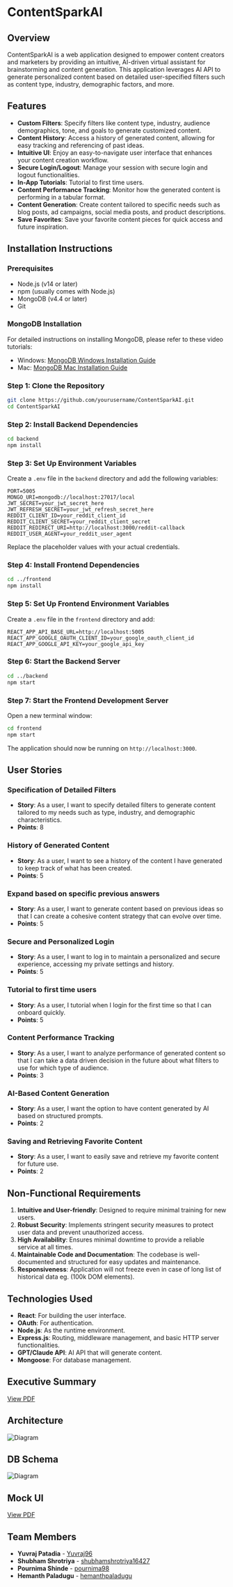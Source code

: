 # ContentSparkAI

## Overview
ContentSparkAI is a web application designed to empower content creators and marketers by providing an intuitive, AI-driven virtual assistant for brainstorming and content generation. This application leverages AI API to generate personalized content based on detailed user-specified filters such as content type, industry, demographic factors, and more.

## Features
- **Custom Filters**: Specify filters like content type, industry, audience demographics, tone, and goals to generate customized content.
- **Content History**: Access a history of generated content, allowing for easy tracking and referencing of past ideas.
- **Intuitive UI**: Enjoy an easy-to-navigate user interface that enhances your content creation workflow.
- **Secure Login/Logout**: Manage your session with secure login and logout functionalities.
- **In-App Tutorials**: Tutorial to first time users.
- **Content Performance Tracking**: Monitor how the generated content is performing in a tabular format.
- **Content Generation**: Create content tailored to specific needs such as blog posts, ad campaigns, social media posts, and product descriptions.
- **Save Favorites**: Save your favorite content pieces for quick access and future inspiration.

## Installation Instructions

### Prerequisites
- Node.js (v14 or later)
- npm (usually comes with Node.js)
- MongoDB (v4.4 or later)
- Git

### MongoDB Installation
For detailed instructions on installing MongoDB, please refer to these video tutorials:
- Windows: [MongoDB Windows Installation Guide](https://www.youtube.com/watch?v=qyr_JSEFbEA)
- Mac: [MongoDB Mac Installation Guide](https://www.youtube.com/watch?v=8gUQL2zlpvI)

### Step 1: Clone the Repository
```bash
git clone https://github.com/yourusername/ContentSparkAI.git
cd ContentSparkAI
```

### Step 2: Install Backend Dependencies
```bash
cd backend
npm install
```

### Step 3: Set Up Environment Variables
Create a `.env` file in the `backend` directory and add the following variables:
```
PORT=5005
MONGO_URI=mongodb://localhost:27017/local
JWT_SECRET=your_jwt_secret_here
JWT_REFRESH_SECRET=your_jwt_refresh_secret_here
REDDIT_CLIENT_ID=your_reddit_client_id
REDDIT_CLIENT_SECRET=your_reddit_client_secret
REDDIT_REDIRECT_URI=http://localhost:3000/reddit-callback
REDDIT_USER_AGENT=your_reddit_user_agent
```
Replace the placeholder values with your actual credentials.

### Step 4: Install Frontend Dependencies
```bash
cd ../frontend
npm install
```

### Step 5: Set Up Frontend Environment Variables
Create a `.env` file in the `frontend` directory and add:
```
REACT_APP_API_BASE_URL=http://localhost:5005
REACT_APP_GOOGLE_OAUTH_CLIENT_ID=your_google_oauth_client_id
REACT_APP_GOOGLE_API_KEY=your_google_api_key
```

### Step 6: Start the Backend Server
```bash
cd ../backend
npm start
```

### Step 7: Start the Frontend Development Server
Open a new terminal window:
```bash
cd frontend
npm start
```

The application should now be running on `http://localhost:3000`.

## User Stories
### Specification of Detailed Filters
- **Story**: As a user, I want to specify detailed filters to generate content tailored to my needs such as type, industry, and demographic characteristics.
- **Points**: 8

### History of Generated Content
- **Story**: As a user, I want to see a history of the content I have generated to keep track of what has been created.
- **Points**: 5

### Expand based on specific previous answers
- **Story**: As a user, I want to generate content based on previous ideas so that I can create a cohesive content strategy that can evolve over time.
- **Points**: 5

### Secure and Personalized Login
- **Story**: As a user, I want to log in to maintain a personalized and secure experience, accessing my private settings and history.
- **Points**: 5

### Tutorial to first time users
- **Story**: As a user, I tutorial when I login for the first time so that I can onboard quickly.
- **Points**: 5

### Content Performance Tracking
- **Story**: As a user, I want to analyze performance of generated content so that I can take a data driven decision in the future about what filters to use for which type of audience.
- **Points**: 3

### AI-Based Content Generation
- **Story**: As a user, I want the option to have content generated by AI based on structured prompts.
- **Points**: 2

### Saving and Retrieving Favorite Content
- **Story**: As a user, I want to easily save and retrieve my favorite content for future use.
- **Points**: 2

## Non-Functional Requirements
1. **Intuitive and User-friendly**: Designed to require minimal training for new users.
2. **Robust Security**: Implements stringent security measures to protect user data and prevent unauthorized access.
3. **High Availability**: Ensures minimal downtime to provide a reliable service at all times.
4. **Maintainable Code and Documentation**: The codebase is well-documented and structured for easy updates and maintenance.
5. **Responsiveness**: Application will not freeze even in case of long list of historical data eg. (100k DOM elements).

## Technologies Used
- **React**: For building the user interface.
- **OAuth**: For authentication.
- **Node.js**: As the runtime environment.
- **Express.js**: Routing, middleware management, and basic HTTP server functionalities.
- **GPT/Claude API**: AI API that will generate content.
- **Mongoose**: For database management.

## Executive Summary
[View PDF](https://github.com/CS-179K/projectPPSS/blob/main/Burndown/Executive_Summary.pdf?raw=true)

## Architecture
![Diagram](https://github.com/CS-179K/projectPPSS/blob/main/Burndown/arc.png?raw=true)

## DB Schema
![Diagram](https://github.com/CS-179K/projectPPSS/blob/main/Burndown/final_schema.png?raw=true)

## Mock UI
[View PDF](https://github.com/CS-179K/projectPPSS/blob/main/Burndown/UI.pdf?raw=true)

## Team Members
- **Yuvraj Patadia** - [Yuvraj96](https://github.com/Yuvraj96)
- **Shubham Shrotriya** - [shubhamshrotriya16427](https://github.com/shubhamshrotriya16427)
- **Pournima Shinde** - [pournima98](https://github.com/pournima98)
- **Hemanth Paladugu** - [hemanthpaladugu](https://github.com/hemanthpaladugu)
